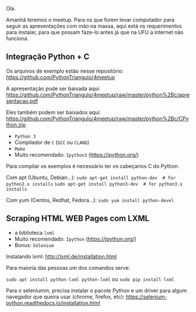 Ola.

Amanhã teremos o meetup. Para os que forem levar computador para seguir as apresentações com mão na massa, aqui está os requerimentos para instalar, para que possam faze-lo antes já que na UFU a internet não funciona.


## Integração Python + C

Os arquivos de exemplo estão nesse repositório:
https://github.com/PythonTriangulo/4meetup

A apresentação pode ser baixada aqui:
https://github.com/PythonTriangulo/4meetup/raw/master/python%2Bc/apresentacao.pdf

Eles também podem ser baixados aqui:
https://github.com/PythonTriangulo/4meetup/raw/master/python%2Bc/CPython.zip

* `Python 3`
* Compilador de `C` (`GCC` ou `CLANG`)
* `Make`
* Muito recomendado: `Ipython3` (https://ipython.org/)

Para compilar os exemplos é necessário ter os cabeçarios C do Python.

Com apt (Ubuntu, Debian...):
`sudo apt-get install python-dev  # for python2.x installs`
`sudo apt-get install python3-dev  # for python3.x installs`

Com yum (Centos, Redhat, Fedora...):
`sudo yum install python-devel`


## Scraping HTML WEB Pages com LXML

* a biblioteca `lxml`
* Muito recomendado: `Ipython` (https://ipython.org/)
* Bonus: `Selenium`



Instalando lxml: http://lxml.de/installation.html

Para maioria das pessoas um dos comandos serve:

`sudo apt install python-lxml python-lxml`
ou
`sudo pip install lxml`

Para o seleniumm, precisa instalar o pacote Python e um driver para algum navegador que queira usar (chrome, firefox, etc):
https://selenium-python.readthedocs.io/installation.html
